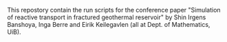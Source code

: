 This repostory contain the run scripts for the conference paper "Simulation of reactive transport in fractured geothermal reservoir" by Shin Irgens Banshoya, Inga Berre and Eirik Keilegavlen (all at Dept. of Mathematics, UiB).  
